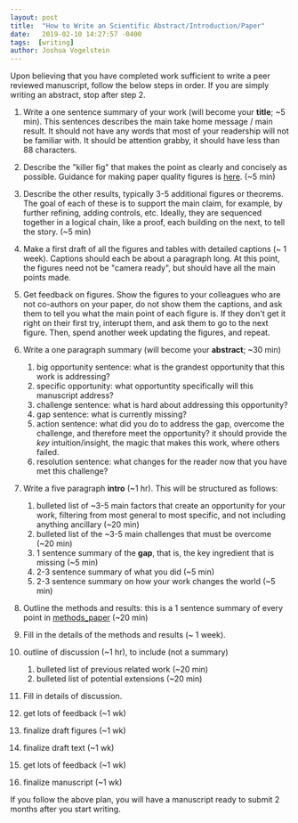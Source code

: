 ```yaml
---
layout: post
title:  "How to Write an Scientific Abstract/Introduction/Paper"
date:   2019-02-10 14:27:57 -0400
tags:  [writing]
author: Joshua Vogelstein
---
```


Upon believing that you have completed work sufficient to write a peer reviewed manuscript, follow the below steps in order. If you are simply writing an abstract, stop after step 2.

1. Write a one sentence summary of your work (will become your **title**;  ~5 min). This sentences describes the main take home message / main result.  It should not have any words that most of your readership will not be familiar with.  It should be attention grabby, it should have less than 88 characters.

2. Describe the "killer fig" that makes the point as clearly and concisely as possible.  Guidance for making paper quality figures is [here](https://bitsandbrains.io/2018/09/08/figures.html).  (~5 min)

3. Describe the other results, typically 3-5 additional figures or theorems.  The goal of each of these is to support the main claim, for example, by further refining, adding controls, etc.  Ideally, they are sequenced together in a logical chain, like a proof, each building on the next, to tell the story. (~5 min)

4. Make a first draft of all the figures and tables with detailed captions (~ 1 week).  Captions should each be about a paragraph long.  At this point, the figures need not be "camera ready", but should have all the main points made.  

5. Get feedback on figures.  Show the figures to your colleagues who are not co-authors on your paper, do not show them the captions, and ask them to tell you what the main point of each figure is.  If they don't get it right on their first try, interupt them, and ask them to go to the next figure.  Then, spend another week updating the figures, and repeat. 

6. Write a one paragraph summary (will become your **abstract**;  ~30 min)
    1. big opportunity sentence: what is the grandest opportunity that this work is addressing?
    2. specific opportunity: what opportuntity specifically will this manuscript address?
    3. challenge sentence: what is hard about addressing this opportunity?
    4. gap sentence: what is currently missing?
    5. action sentence: what did you do to address the gap, overcome the challenge, and therefore meet the opportunity? it should provide the *key* intuition/insight, the magic that makes this work, where others failed.
    6. resolution sentence: what changes for the reader now that you have met this challenge? 


7. Write a five paragraph **intro** (~1 hr).   This will be structured as follows:
    1. bulleted list of  ~3-5 main factors that create an opportunity for your work, filtering from most general to most specific, and not including anything ancillary (~20 min) 
    2. bulleted list of the ~3-5 main challenges that must be overcome (~20 min)
    3. 1 sentence summary of the **gap**, that is, the key ingredient that is missing (~5 min)
    4. 2-3 sentence summary of what you did (~5 min)
    5. 2-3 sentence summary on how your work changes the world (~5 min)


8. Outline the methods and results: this is a 1 sentence summary of every point  in [methods_paper](https://github.com/neurodata/checklists/blob/master/methods_paper.md) (~20 min)

9. Fill in the details of the methods and results (~ 1 week).

10. outline of discussion (~1 hr), to include (not a summary)
    1. bulleted list of previous related work (~20 min)
    2. bulleted list of potential extensions (~20 min)

11. Fill in details of discussion.

11. get lots of feedback (~1 wk)
12. finalize draft figures (~1 wk)
13. finalize draft text (~1 wk)
14. get lots of feedback (~1 wk)
15. finalize manuscript (~1 wk)


If you follow the above plan, you will have a manuscript ready to submit 2 months after you start writing.  